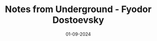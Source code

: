 ---
layout: none
title: "Notes from Underground - Fyodor Dostoevsky"
img: assets/img/covers/notes_underground_cover.jpg
date: 01-09-2024
category: Fiction
redirect: https://www.goodreads.com/book/show/49455.Notes_from_Underground
---